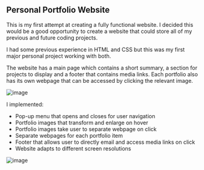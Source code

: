 ﻿## Personal Portfolio Website

This is my first attempt at creating a fully functional website. I decided this would be a good opportunity to create a website that 
could store all of my previous and future coding projects.

I had some previous experience in HTML and CSS but this was my first major personal project working with both.

The website has a main page which contains a short summary, a section for projects to display and a footer that contains media links. Each portfolio also has its own webpage that can be accessed by clicking the relevant image.

![image](https://user-images.githubusercontent.com/652368/141304712-46ccc6a7-d7b5-4358-9592-d35c5705415b.png)

I implemented:

- Pop-up menu that opens and closes for user navigation
- Portfolio images that transform and enlarge on hover
- Portfolio images take user to separate webpage on click 
- Separate webpages for each portfolio item
- Footer that allows user to directly email and access media links on click
- Website adapts to different screen resolutions

![image](https://user-images.githubusercontent.com/652368/141304753-88e52e21-5256-4cb4-807a-0f6518b02326.png)
